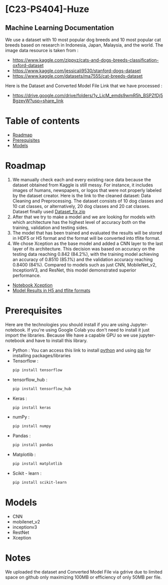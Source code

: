 # [C23-PS404]-Huze
## Machine Learning Documentation

We use a dataset with 10 most popular dog breeds and 10 most popular cat breeds based on research in Indonesia, Japan, Malaysia, and the world. The image data resource is taken from :
* https://www.kaggle.com/zippyz/cats-and-dogs-breeds-classification-oxford-dataset
* https://www.kaggle.com/jessicali9530/stanford-dogs-dataset
* https://www.kaggle.com/datasets/ma7555/cat-breeds-dataset

Here is the Dataset and Converted Model File Link that we have processed : 
* https://drive.google.com/drive/folders/1y_LicM_emds9wmR5h_BSPZfDj5BgzevW?usp=share_link 

# Table of contents
* [Roadmap](#roadmap)
* [Prerequisites](#prerequisites)
* [Models](#models)


# Roadmap
1. We manually check each and every existing race data because the dataset obtained from Kaggle is still messy. For instance, it includes images of humans, newspapers, or logos that were not properly labeled by the dataset creator. Here is the link to the cleaned dataset: Data Cleaning and Preprocessing. The dataset consists of 10 dog classes and 10 cat classes, or alternatively, 20 dog classes and 20 cat classes. Dataset finally used [Dataset_fix.zip](https://drive.google.com/file/d/1d8Qx8mEAuuPN1ypVCya7Q_eVWEZTAdfC/view?usp=share_link)
2. After that we try to make a model and we are looking for models with which architecture has the highest level of accuracy both on the training, validation and testing sides. 
3. The model that has been trained and evaluated the results will be stored in HDF5 or H5 format and the format will be converted into tflite format. 
4. We chose Xception as the base model and added a CNN layer to the last layer of its architecture. This decision was based on accuracy on the testing data reaching 0.842 (84.2%), with the training model achieving an accuracy of 0.8510 (85.1%) and the validation accuracy reaching 0.8400 (84%). Compared to models such as just CNN, MobileNet_v2, InceptionV3, and ResNet, this model demonstrated superior performance. 
  * [Notebook Xception](https://github.com/C23-PS404-Huze-Bangkit/machine-learning/blob/main/Xception-datasetfix.ipynb) 
  * [Model Results in H5 and tflite formats](https://drive.google.com/drive/folders/1vQEcVZ4Yh1R-K-twZ9bH-J_mYdZwHGF9?usp=sharing) 

# Prerequisites
Here are the technologies you should install if you are using Jupyter-notebook. If you're using Google Colab you don't need to install it just import the libraries. Because We have a capable GPU so we use jupyter-notebook and have to install this library.

* Python : You can access this link to install [python](https://www.python.org/downloads/) and using [pip](https://pypi.org/project/pip/) for installing  packages/libraries
* Tensorflow : 
  ```bash
  pip install tensorflow
* tensorflow_hub :
  ```bash
  pip install tensorflow_hub
* Keras : 
  ```bash
  pip install keras
* numPy : 
  ```bash
  pip install numpy
* Pandas : 
  ```bash
  pip install pandas
* Matplotlib :
  ```bash
  pip install matplotlib
* Scikit - learn : 
  ```bash 
  pip install scikit-learn 

# Models
* CNN
* mobilenet_v2
* inceptionv3
* RestNet
* Xception



# Notes 
We uploaded the dataset and Converted Model File via gdrive due to limited space on github only maximizing 100MB or efficiency of only 50MB per file.